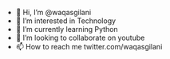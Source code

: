 - 👋 Hi, I’m @waqasgilani
- 👀 I’m interested in Technology 
- 🌱 I’m currently learning Python 
- 💞️ I’m looking to collaborate on youtube
- 📫 How to reach me twitter.com/waqasgilani

<!---
waqasgilani/waqasgilani is a ✨ special ✨ repository because its `README.md` (this file) appears on your GitHub profile.
You can click the Preview link to take a look at your changes.
--->
